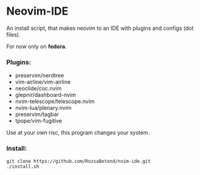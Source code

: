 # Neovim-IDE
An install script, that makes neovim to an IDE with plugins and configs (dot
files).

For now only on **fedora**.

### Plugins:
- preservim/nerdtree
- vim-airline/vim-airline
- neoclide/coc.nvim
- glepnir/dashboard-nvim
- nvim-telescope/telescope.nvim
- nvim-lua/plenary.nvim
- preservim/tagbar
- tpope/vim-fugitive

Use at your own risc, this program changes your system.

### Install:

```
git clone https://github.com/RozsaBotond/nvim-ide.git
./install.sh
```
